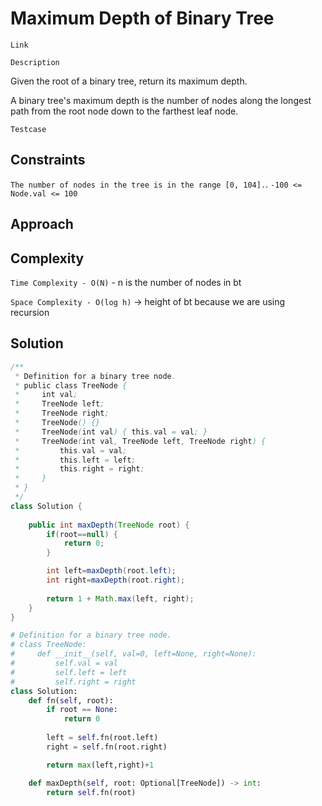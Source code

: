 # Maximum Depth of Binary Tree

`Link`



`Description`

Given the root of a binary tree, return its maximum depth.

A binary tree's maximum depth is the number of nodes along the longest path from the root node down to the farthest leaf node.

 

`Testcase`



## Constraints

`The number of nodes in the tree is in the range [0, 104].`.
`-100 <= Node.val <= 100`

## Approach



## Complexity

`Time Complexity - O(N)` - n is the number of nodes in bt

`Space Complexity - O(log h)` -> height of bt because we are using recursion

## Solution

```java
/**
 * Definition for a binary tree node.
 * public class TreeNode {
 *     int val;
 *     TreeNode left;
 *     TreeNode right;
 *     TreeNode() {}
 *     TreeNode(int val) { this.val = val; }
 *     TreeNode(int val, TreeNode left, TreeNode right) {
 *         this.val = val;
 *         this.left = left;
 *         this.right = right;
 *     }
 * }
 */
class Solution {
    
    public int maxDepth(TreeNode root) {
        if(root==null) {
            return 0;
        }    

        int left=maxDepth(root.left);
        int right=maxDepth(root.right);
        
        return 1 + Math.max(left, right);
    }
}
```
```python
# Definition for a binary tree node.
# class TreeNode:
#     def __init__(self, val=0, left=None, right=None):
#         self.val = val
#         self.left = left
#         self.right = right
class Solution:
    def fn(self, root):
        if root == None:
            return 0
        
        left = self.fn(root.left)
        right = self.fn(root.right)

        return max(left,right)+1

    def maxDepth(self, root: Optional[TreeNode]) -> int:
        return self.fn(root)
```